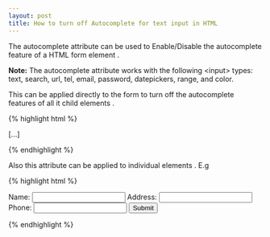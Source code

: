 ```yaml
---
layout: post
title: How to turn off Autocomplete for text input in HTML
---
```


The autocomplete attribute can be used to Enable/Disable the autocomplete feature of a HTML form element .

<strong>Note:</strong> The autocomplete attribute works with the following &lt;input&gt; types: text, search, url, tel, email, password, datepickers, range, and color.

This can be applied directly to the form to turn off the autocomplete features of all it child elements .

{% highlight html %}
<form action="..." autocomplete="off" method="post" name="form1">
	[...]
</form>
{% endhighlight %}

Also this attribute can be applied to individual elements . E.g

{% highlight html %}
<form action="..." method="post" name="form1">
   Name: <input autocomplete="off" name="text1" type="text" /> 
   Address: <input autocomplete="on" name="text2" type="text" /> <!-- turns on autocomplete -->
   Phone: <input autocomplete="off" name="text3" type="text" /> 
   <input name="Submit" type="Submit" value="Submit" />
</form>
{% endhighlight %}